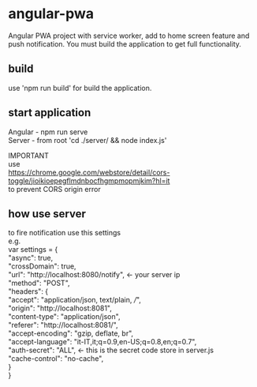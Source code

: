 # angular-pwa

Angular PWA project with service worker, add to home screen feature and push notification.
You must build the application to get full functionality.

## build <br />

use 'npm run build' for build the application.

## start application <br />
Angular - npm run serve <br />
Server - from root 'cd ./server/ && node index.js' <br />

IMPORTANT <br />
use <br />
https://chrome.google.com/webstore/detail/cors-toggle/jioikioepegflmdnbocfhgmpmopmjkim?hl=it <br />
to prevent CORS origin error <br />

## how use server <br />

to fire notification use this settings <br />
e.g. <br />
var settings = { <br />
  "async": true, <br />
  "crossDomain": true, <br />
  "url": "http://localhost:8080/notify", <- your server ip <br />
  "method": "POST", <br />
  "headers": { <br />
    "accept": "application/json, text/plain, _/_", <br />
    "origin": "http://localhost:8081", <br />
    "content-type": "application/json", <br />
    "referer": "http://localhost:8081/", <br />
    "accept-encoding": "gzip, deflate, br", <br />
    "accept-language": "it-IT,it;q=0.9,en-US;q=0.8,en;q=0.7", <br />
    "auth-secret": "ALL", <- this is the secret code store in server.js <br />
    "cache-control": "no-cache", <br />
  } <br />
} <br />
